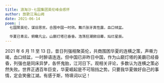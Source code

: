 ```yaml
---
title: 浪淘沙·七国集团英伦峰会感怀
author: 放歌江海山阙
date: 2021-06-14
poem: |
  七国聚英伦，谋旧思贫。合围中国一时欣。舞爪张牙真性露，血口倾盆。

  华夏已青云，俯瞰凡尘。山巅灯塔已昏昏。浩荡狂潮掀旧幕，灿烂星辰。
---
```


2021 年 6 月 11 至 13 日，昔日列强相聚英伦，共商围困华夏的连横之策，声嘶力竭，血口倾盆，一时醉语连连。但中国已非昨日中国，作为山巅灯塔的美霸已经昏昏，列强也是同床异梦，各怀鬼胎，江河日下。观相关评论，多数认为连横之策必然失败。世界正遇百年巨变，华夏崛起是不可阻挡之势。只要我华夏做好自己的事情，定会笑傲江湖。有感于斯，特填词以记！
